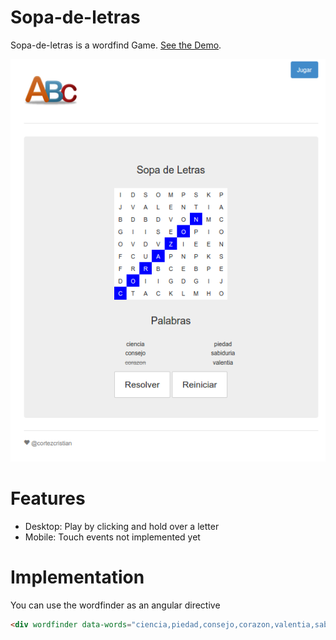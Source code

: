 # Sopa-de-letras
Sopa-de-letras is a wordfind Game. [See the Demo](http://cortezcristian.com/sopa-de-letras/#/).

![Screenshot](https://raw.githubusercontent.com/cortezcristian/sopa-de-letras/master/app/images/sopa-de-letras.png)

# Features
- Desktop: Play by clicking and hold over a letter
- Mobile: Touch events not implemented yet

# Implementation
You can use the wordfinder as an angular directive

```html
<div wordfinder data-words="ciencia,piedad,consejo,corazon,valentia,sabiduria"></div>
```
